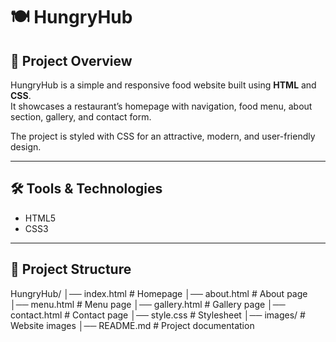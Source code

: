# 🍽️ HungryHub

## 📌 Project Overview
HungryHub is a simple and responsive food website built using **HTML** and **CSS**.  
It showcases a restaurant’s homepage with navigation, food menu, about section, gallery, and contact form.  

The project is styled with CSS for an attractive, modern, and user-friendly design.

---

## 🛠️ Tools & Technologies
- HTML5  
- CSS3  
---

## 📂 Project Structure
HungryHub/
│── index.html # Homepage
│── about.html # About page
│── menu.html # Menu page
│── gallery.html # Gallery page
│── contact.html # Contact page
│── style.css # Stylesheet
│── images/ # Website images
│── README.md # Project documentation 
